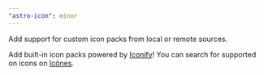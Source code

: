 ```yaml
---
"astro-icon": minor
---
```


Add support for custom icon packs from local or remote sources.

Add built-in icon packs powered by [Iconify](https://iconify.design/)! You can search for supported on icons on [Icônes](https://icones.js.org/).

